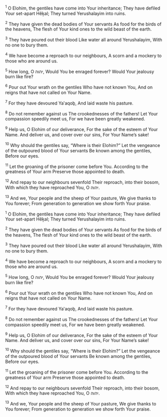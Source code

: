 <sup>1</sup> O Elohim, the gentiles have come into Your inheritance; They have defiled Your set-apart Hĕḵal; They turned Yerushalayim into ruins.

<sup>2</sup> They have given the dead bodies of Your servants As food for the birds of the heavens, The flesh of Your kind ones to the wild beast of the earth.

<sup>3</sup> They have poured out their blood Like water all around Yerushalayim, With no one to bury them.

<sup>4</sup> We have become a reproach to our neighbours, A scorn and a mockery to those who are around us.

<sup>5</sup> How long, O יהוה, Would You be enraged forever? Would Your jealousy burn like fire?

<sup>6</sup> Pour out Your wrath on the gentiles Who have not known You, And on reigns that have not called on Your Name.

<sup>7</sup> For they have devoured Ya‛aqoḇ, And laid waste his pasture.

<sup>8</sup> Do not remember against us The crookednesses of the fathers! Let Your compassion speedily meet us, For we have been greatly weakened.

<sup>9</sup> Help us, O Elohim of our deliverance, For the sake of the esteem of Your Name. And deliver us, and cover over our sins, For Your Name’s sake!

<sup>10</sup> Why should the gentiles say, “Where is their Elohim?” Let the vengeance of the outpoured blood of Your servants Be known among the gentiles, Before our eyes.

<sup>11</sup> Let the groaning of the prisoner come before You. According to the greatness of Your arm Preserve those appointed to death.

<sup>12</sup> And repay to our neighbours sevenfold Their reproach, into their bosom, With which they have reproached You, O יהוה.

<sup>13</sup> And we, Your people and the sheep of Your pasture, We give thanks to You forever; From generation to generation we show forth Your praise.

<sup>1</sup> O Elohim, the gentiles have come into Your inheritance; They have defiled Your set-apart Hĕḵal; They turned Yerushalayim into ruins.

<sup>2</sup> They have given the dead bodies of Your servants As food for the birds of the heavens, The flesh of Your kind ones to the wild beast of the earth.

<sup>3</sup> They have poured out their blood Like water all around Yerushalayim, With no one to bury them.

<sup>4</sup> We have become a reproach to our neighbours, A scorn and a mockery to those who are around us.

<sup>5</sup> How long, O יהוה, Would You be enraged forever? Would Your jealousy burn like fire?

<sup>6</sup> Pour out Your wrath on the gentiles Who have not known You, And on reigns that have not called on Your Name.

<sup>7</sup> For they have devoured Ya‛aqoḇ, And laid waste his pasture.

<sup>8</sup> Do not remember against us The crookednesses of the fathers! Let Your compassion speedily meet us, For we have been greatly weakened.

<sup>9</sup> Help us, O Elohim of our deliverance, For the sake of the esteem of Your Name. And deliver us, and cover over our sins, For Your Name’s sake!

<sup>10</sup> Why should the gentiles say, “Where is their Elohim?” Let the vengeance of the outpoured blood of Your servants Be known among the gentiles, Before our eyes.

<sup>11</sup> Let the groaning of the prisoner come before You. According to the greatness of Your arm Preserve those appointed to death.

<sup>12</sup> And repay to our neighbours sevenfold Their reproach, into their bosom, With which they have reproached You, O יהוה.

<sup>13</sup> And we, Your people and the sheep of Your pasture, We give thanks to You forever; From generation to generation we show forth Your praise.

